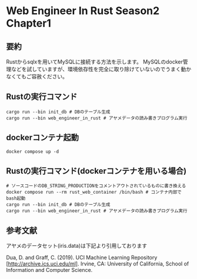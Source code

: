 # Web Engineer In Rust Season2 Chapter1
## 要約
Rustからsqlxを用いてMySQLに接続する方法を示します。
MySQLのdocker管理などを試していますが、環境依存性を完全に取り除けていないのでうまく動かなくてもご容赦ください。

## Rustの実行コマンド
```shell
cargo run --bin init_db # DBのテーブル生成
cargo run --bin web_engineer_in_rust # アヤメデータの読み書きプログラム実行
```
## dockerコンテナ起動
```shell
docker compose up -d
```

## Rustの実行コマンド(dockerコンテナを用いる場合)
```shell
# ソースコードのDB_STRING_PRODUCTIONをコメントアウトされているものに書き換える
docker compose run --rm rust_web_container /bin/bash # コンテナ内部でbash起動
cargo run --bin init_db # DBのテーブル生成
cargo run --bin web_engineer_in_rust # アヤメデータの読み書きプログラム実行
```

## 参考文献
アヤメのデータセット(iris.data)は下記より引用しております

Dua, D. and Graff, C. (2019). UCI Machine Learning Repository [http://archive.ics.uci.edu/ml]. Irvine, CA: University of California, School of Information and Computer Science.